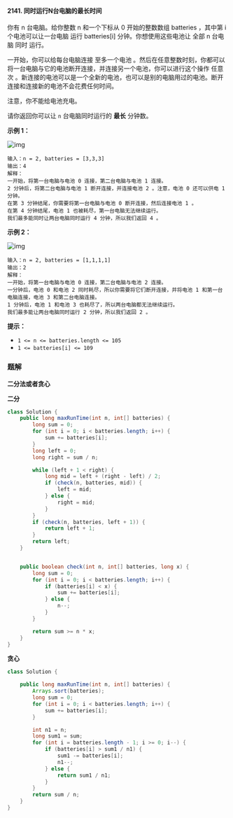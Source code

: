 #### 2141. 同时运行N台电脑的最长时间

你有 n 台电脑。给你整数 n 和一个下标从 0 开始的整数数组 batteries ，其中第 i 个电池可以让一台电脑 运行 batteries[i] 分钟。你想使用这些电池让 全部 n 台电脑 同时 运行。

一开始，你可以给每台电脑连接 至多一个电池 。然后在任意整数时刻，你都可以将一台电脑与它的电池断开连接，并连接另一个电池，你可以进行这个操作 任意次 。新连接的电池可以是一个全新的电池，也可以是别的电脑用过的电池。断开连接和连接新的电池不会花费任何时间。

注意，你不能给电池充电。

请你返回你可以让 `n` 台电脑同时运行的 **最长** 分钟数。

**示例 1：**

![img](http://gitlab.wsh-study.com/xp-study/LeeteCode/blob/master/二分查找/images/同时运行N台电脑的最长时间/1.jpg)

```shell
输入：n = 2, batteries = [3,3,3]
输出：4
解释：
一开始，将第一台电脑与电池 0 连接，第二台电脑与电池 1 连接。
2 分钟后，将第二台电脑与电池 1 断开连接，并连接电池 2 。注意，电池 0 还可以供电 1 分钟。
在第 3 分钟结尾，你需要将第一台电脑与电池 0 断开连接，然后连接电池 1 。
在第 4 分钟结尾，电池 1 也被耗尽，第一台电脑无法继续运行。
我们最多能同时让两台电脑同时运行 4 分钟，所以我们返回 4 。
```

**示例 2：**

![img](http://gitlab.wsh-study.com/xp-study/LeeteCode/blob/master/二分查找/images/同时运行N台电脑的最长时间/2.jpg)

```shell
输入：n = 2, batteries = [1,1,1,1]
输出：2
解释：
一开始，将第一台电脑与电池 0 连接，第二台电脑与电池 2 连接。
一分钟后，电池 0 和电池 2 同时耗尽，所以你需要将它们断开连接，并将电池 1 和第一台电脑连接，电池 3 和第二台电脑连接。
1 分钟后，电池 1 和电池 3 也耗尽了，所以两台电脑都无法继续运行。
我们最多能让两台电脑同时运行 2 分钟，所以我们返回 2 。
```

**提示：**

- `1 <= n <= batteries.length <= 105`
- `1 <= batteries[i] <= 109`

### 题解

**二分法或者贪心**

**二分**

```java
class Solution {
    public long maxRunTime(int n, int[] batteries) {
        long sum = 0;
        for (int i = 0; i < batteries.length; i++) {
            sum += batteries[i];
        }
        long left = 0;
        long right = sum / n;

        while (left + 1 < right) {
            long mid = left + (right - left) / 2;
            if (check(n, batteries, mid)) {
                left = mid;
            } else {
                right = mid;
            }
        }
        if (check(n, batteries, left + 1)) {
            return left + 1;
        }
        return left;
    }


    public boolean check(int n, int[] batteries, long x) {
        long sum = 0;
        for (int i = 0; i < batteries.length; i++) {
            if (batteries[i] < x) {
                sum += batteries[i];
            } else {
                n--;
            }
        }

        return sum >= n * x;
    }
}
```

**贪心**

```java
class Solution {

    public long maxRunTime(int n, int[] batteries) {
        Arrays.sort(batteries);
        long sum = 0;
        for (int i = 0; i < batteries.length; i++) {
            sum += batteries[i];
        }

        int n1 = n;
        long sum1 = sum;
        for (int i = batteries.length - 1; i >= 0; i--) {
            if (batteries[i] > sum1 / n1) {
                sum1 -= batteries[i];
                n1--;
            } else {
                return sum1 / n1;
            }
        }
        return sum / n;
    }
}
```

